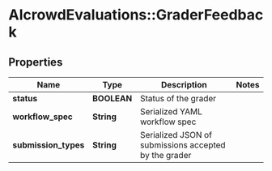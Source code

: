 # AIcrowdEvaluations::GraderFeedback

## Properties
Name | Type | Description | Notes
------------ | ------------- | ------------- | -------------
**status** | **BOOLEAN** | Status of the grader | 
**workflow_spec** | **String** | Serialized YAML workflow spec | 
**submission_types** | **String** | Serialized JSON of submissions accepted by the grader | 


